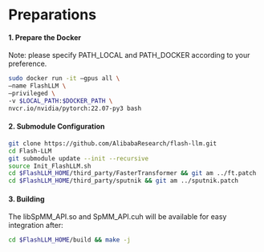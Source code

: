 # Preparations

#### 1. Prepare the Docker
Note: please specify PATH_LOCAL and PATH_DOCKER according to your preference.

```sh
sudo docker run -it —gpus all \
—name FlashLLM \
—privileged \
-v $LOCAL_PATH:$DOCKER_PATH \
nvcr.io/nvidia/pytorch:22.07-py3 bash
```

#### 2. Submodule Configuration

```sh
git clone https://github.com/AlibabaResearch/flash-llm.git
cd Flash-LLM
git submodule update --init --recursive
source Init_FlashLLM.sh
cd $FlashLLM_HOME/third_party/FasterTransformer && git am ../ft.patch
cd $FlashLLM_HOME/third_party/sputnik && git am ../sputnik.patch
```

#### 3. Building
The libSpMM_API.so and SpMM_API.cuh will be available for easy integration after:
```sh
cd $FlashLLM_HOME/build && make -j
```
